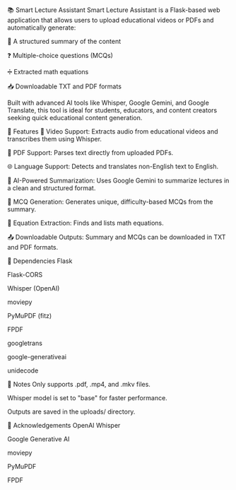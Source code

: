 📚 Smart Lecture Assistant
Smart Lecture Assistant is a Flask-based web application that allows users to upload educational videos or PDFs and automatically generate:

📄 A structured summary of the content

❓ Multiple-choice questions (MCQs)

➗ Extracted math equations

📥 Downloadable TXT and PDF formats

Built with advanced AI tools like Whisper, Google Gemini, and Google Translate, this tool is ideal for students, educators, and content creators seeking quick educational content generation.

🔧 Features
🎥 Video Support: Extracts audio from educational videos and transcribes them using Whisper.

📄 PDF Support: Parses text directly from uploaded PDFs.

🌐 Language Support: Detects and translates non-English text to English.

🧠 AI-Powered Summarization: Uses Google Gemini to summarize lectures in a clean and structured format.

📝 MCQ Generation: Generates unique, difficulty-based MCQs from the summary.

🧮 Equation Extraction: Finds and lists math equations.

📤 Downloadable Outputs: Summary and MCQs can be downloaded in TXT and PDF formats.

🧪 Dependencies
Flask

Flask-CORS

Whisper (OpenAI)

moviepy

PyMuPDF (fitz)

FPDF

googletrans

google-generativeai

unidecode

📌 Notes
Only supports .pdf, .mp4, and .mkv files.

Whisper model is set to "base" for faster performance.

Outputs are saved in the uploads/ directory.

🤝 Acknowledgements
OpenAI Whisper

Google Generative AI

moviepy

PyMuPDF

FPDF
